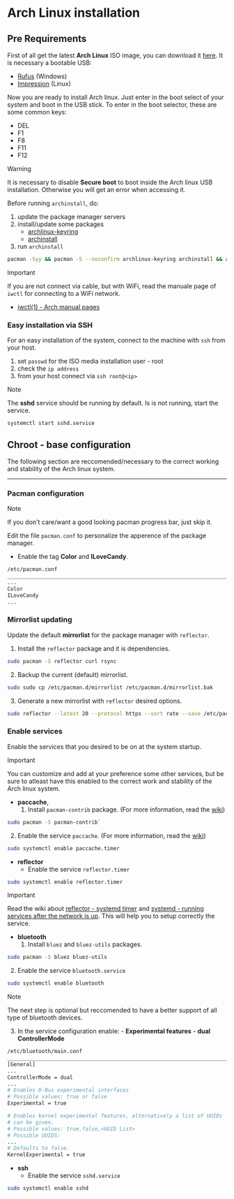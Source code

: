 # Arch Linux installation

## Pre Requirements

First of all get the latest **Arch Linux** ISO image, you can download it [here](https://archlinux.org/download/). It is necessary a bootable USB:

- [Rufus](https://rufus.ie/it/) (Windows)
- [Impression](https://apps.gnome.org/it/Impression/) (Linux)

Now you are ready to install Arch linux. Just enter in the boot select of your system and boot in the USB stick.
To enter in the boot selector, these are some common keys:

- DEL
- F1
- F8
- F11
- F12

> [!WARNING]
> It is necessary to disable **Secure boot** to boot inside the Arch linux USB installation. Otherwise you will get an error when accessing it.

Before running `archinstall`, do:

1. update the package manager servers
2. install/update some packages
   - [archlinux-keyring](https://archlinux.org/packages/core/any/archlinux-keyring/)
   - [archinstall](https://wiki.archlinux.org/title/archinstall)
3. run `archinstall`

``` bash
pacman -Syy && pacman -S --noconfirm archlinux-keyring archinstall && archinstall
```

> [!IMPORTANT]
> If you are not connect via cable, but with WiFi, read the manuale page of `iwctl` for connecting to a WiFi network.
>
> - [iwctl(1) - Arch manual pages](https://man.archlinux.org/man/iwctl.1)

### Easy installation via SSH

For an easy installation of the system, connect to the machine with `ssh` from your host.

1. set `passwd` for the ISO media installation user - root
2. check the `ip address`
3. from your host connect via `ssh root@<ip>`

> [!NOTE]
> The **sshd** service should be running by default. Is is not running, start the service.
>
> `systemctl start sshd.service`

## Chroot - base configuration

The following section are reccomended/necessary to the correct working and stability of the Arch linux system.

---

### Pacman configuration

> [!NOTE]
> If you don't care/want a good looking pacman progress bar, just skip it.

Edit the file `pacman.conf` to personalize the apperence of the package manager.

- Enable the tag **Color** and **ILoveCandy**.

``` bash
/etc/pacman.conf
______________________________________________________________________________________________________
...
Color
ILoveCandy
...
```

### Mirrorlist updating

Update the default **mirrorlist** for the package manager with `reflector`.

1. Install the `reflector` package and it is dependencies.

``` bash
sudo pacman -S reflector curl rsync
```

2. Backup the current (default) mirrorlist.

``` bash
sudo sudo cp /etc/pacman.d/mirrorlist /etc/pacman.d/mirrorlist.bak 
```

3. Generate a new mirrorlist with `reflector` desired options.

``` bash
sudo reflector --latest 20 --protocol https --sort rate --save /etc/pacman.d/mirrorlist
```

### Enable services

Enable the services that you desired to be on at the system startup.

> [!IMPORTANT]
> You can customize and add at your preference some other services, but be sure to atleast have this enabled to the correct work and stability of the Arch linux system.

- **paccache**, 
  1. Install `pacman-contrib` package. (For more information, read the [wiki](https://archlinux.org/packages/extra/x86_64/pacman-contrib/))

``` bash
sudo pacman -S pacman-contrib`
```

  2. Enable the service `paccache`. (For more information, read the [wiki](https://wiki.archlinux.org/title/Pacman#Cleaning_the_package_cache))

``` bash
sudo systemctl enable paccache.timer
```

- **reflector**
  - Enable the service `reflector.timer`

``` bash
sudo systemctl enable reflector.timer
```

> [!IMPORTANT]
> Read the wiki about [reflector - systemd timer](https://wiki.archlinux.org/title/Reflector#systemd_service) and [systemd - running services after the network is up](https://wiki.archlinux.org/title/Systemd#Running_services_after_the_network_is_up). This will help you to setup correctly the service.

- **bluetooth**
  1. Install `bluez` and `bluez-utils` packages.

``` bash
sudo pacman -S bluez bluez-utils
```

  2. Enable the service `bluetooth.service`

``` bash
sudo systemctl enable bluetooth
```

> [!NOTE]
> The next step is optional but reccomended to have a better support of all type of bluetooth devices.

  3. In the service configuration enable:
    - **Experimental features**
    - **dual ControllerMode**

``` bash
/etc/bluetooth/main.conf
______________________________________________________________________________________________________
[General]
...
ControllerMode = dual
...
# Enables D-Bus experimental interfaces
# Possible values: true or false
Experimental = true

# Enables kernel experimental features, alternatively a list of UUIDs
# can be given.
# Possible values: true,false,<UUID List>
# Possible UUIDS:
...
# Defaults to false.
KernelExperimental = true
```

- **ssh**
  - Enable the service `sshd.service`

``` bash
sudo systemctl enable sshd
```
